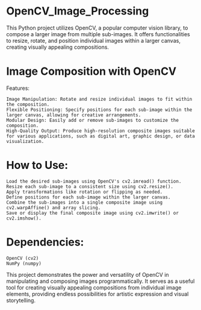 # OpenCV_Image_Processing
This Python project utilizes OpenCV, a popular computer vision library, to compose a larger image from multiple sub-images. It offers functionalities to resize, rotate, and position individual images within a larger canvas, creating visually appealing compositions.

# Image Composition with OpenCV

Features:

    Image Manipulation: Rotate and resize individual images to fit within the composition.
    Flexible Positioning: Specify positions for each sub-image within the larger canvas, allowing for creative arrangements.
    Modular Design: Easily add or remove sub-images to customize the composition.
    High-Quality Output: Produce high-resolution composite images suitable for various applications, such as digital art, graphic design, or data visualization.

# How to Use:

    Load the desired sub-images using OpenCV's cv2.imread() function.
    Resize each sub-image to a consistent size using cv2.resize().
    Apply transformations like rotation or flipping as needed.
    Define positions for each sub-image within the larger canvas.
    Combine the sub-images into a single composite image using cv2.warpAffine() and array slicing.
    Save or display the final composite image using cv2.imwrite() or cv2.imshow().

# Dependencies:

    OpenCV (cv2)
    NumPy (numpy)

This project demonstrates the power and versatility of OpenCV in manipulating and composing images programmatically. It serves as a useful tool for creating visually appealing compositions from individual image elements, providing endless possibilities for artistic expression and visual storytelling.
